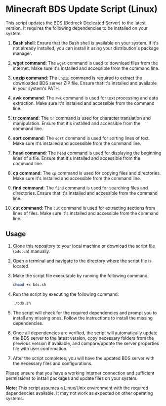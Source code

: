 # Minecraft BDS Update Script (Linux)

This script updates the BDS (Bedrock Dedicated Server) to the latest version. It requires the following dependencies to be installed on your system:

1. **Bash shell**: Ensure that the Bash shell is available on your system. If it's not already installed, you can install it using your distribution's package manager.

2. **wget command**: The `wget` command is used to download files from the internet. Make sure it's installed and accessible from the command line.

3. **unzip command**: The `unzip` command is required to extract the downloaded BDS server ZIP file. Ensure that it's installed and available in your system's PATH.

4. **awk command**: The `awk` command is used for text processing and data extraction. Make sure it's installed and accessible from the command line.

5. **tr command**: The `tr` command is used for character translation and manipulation. Ensure that it's installed and accessible from the command line.

6. **sort command**: The `sort` command is used for sorting lines of text. Make sure it's installed and accessible from the command line.

7. **head command**: The `head` command is used for displaying the beginning lines of a file. Ensure that it's installed and accessible from the command line.

8. **cp command**: The `cp` command is used for copying files and directories. Make sure it's installed and accessible from the command line.

9. **find command**: The `find` command is used for searching files and directories. Ensure that it's installed and accessible from the command line.

10. **cut command**: The `cut` command is used for extracting sections from lines of files. Make sure it's installed and accessible from the command line.

## Usage

1. Clone this repository to your local machine or download the script file (`bds.sh`) manually.

2. Open a terminal and navigate to the directory where the script file is located.

3. Make the script file executable by running the following command:

   ```bash
   chmod +x bds.sh


4. Run the script by executing the following command:
   ```bash
   ./bds.sh


5. The script will check for the required dependencies and prompt you to install any missing ones. Follow the instructions to install the missing dependencies.

6. Once all dependencies are verified, the script will automatically update the BDS server to the latest version, copy necessary folders from the previous version if available, and compare/update the server properties file with user confirmation.

7. After the script completes, you will have the updated BDS server with the necessary files and configurations.

Please ensure that you have a working internet connection and sufficient permissions to install packages and update files on your system.

**Note:** This script assumes a Linux/Unix environment with the required dependencies available. It may not work as expected on other operating systems.
